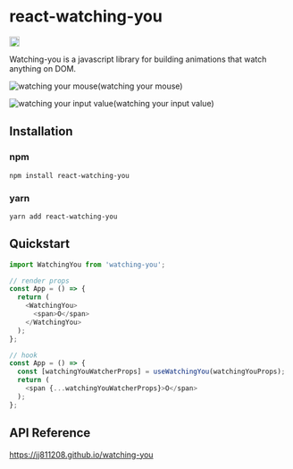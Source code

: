 # react-watching-you

<a href="https://www.npmjs.com/package/react-watching-you"><img src="https://badge.fury.io/js/react-watching-you.svg" alt="npm version" height="18"></a>

Watching-you is a javascript library for building animations that watch anything on DOM.

![watching your mouse](https://github.com/jj811208/watching-you/blob/main/static/1.gif)(watching your mouse)

![watching your input value](https://github.com/jj811208/watching-you/blob/main/static/2.gif)(watching your input value)

## Installation

### npm

```
npm install react-watching-you
```

### yarn

```
yarn add react-watching-you
```

## Quickstart

```javascript
import WatchingYou from 'watching-you';

// render props
const App = () => {
  return (
    <WatchingYou>
      <span>O</span>
    </WatchingYou>
  );
};

// hook
const App = () => {
  const [watchingYouWatcherProps] = useWatchingYou(watchingYouProps);
  return (
    <span {...watchingYouWatcherProps}>O</span>
  );
};
```

## API Reference

<a href="https://jj811208.github.io/watching-you" target="_blank">https://jj811208.github.io/watching-you</a>
